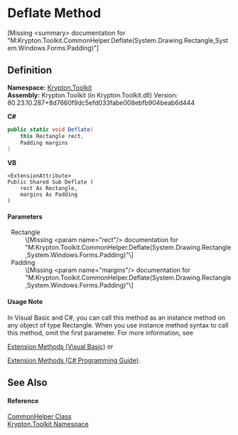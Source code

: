 # Deflate Method


\[Missing &lt;summary&gt; documentation for "M:Krypton.Toolkit.CommonHelper.Deflate(System.Drawing.Rectangle,System.Windows.Forms.Padding)"\]



## Definition
**Namespace:** <a href="79d2eac2-21f4-54ff-7552-b20c33c30600.md">Krypton.Toolkit</a>  
**Assembly:** Krypton.Toolkit (in Krypton.Toolkit.dll) Version: 80.23.10.287+8d7660f9dc5efd033fabe008ebfb904beab6d444

**C#**
``` C#
public static void Deflate(
	this Rectangle rect,
	Padding margins
)
```
**VB**
``` VB
<ExtensionAttribute>
Public Shared Sub Deflate ( 
	rect As Rectangle,
	margins As Padding
)
```



#### Parameters
<dl><dt>  Rectangle</dt><dd>\[Missing &lt;param name="rect"/&gt; documentation for "M:Krypton.Toolkit.CommonHelper.Deflate(System.Drawing.Rectangle,System.Windows.Forms.Padding)"\]</dd><dt>  Padding</dt><dd>\[Missing &lt;param name="margins"/&gt; documentation for "M:Krypton.Toolkit.CommonHelper.Deflate(System.Drawing.Rectangle,System.Windows.Forms.Padding)"\]</dd></dl>

#### Usage Note
In Visual Basic and C#, you can call this method as an instance method on any object of type Rectangle. When you use instance method syntax to call this method, omit the first parameter. For more information, see <a href="https://docs.microsoft.com/dotnet/visual-basic/programming-guide/language-features/procedures/extension-methods" target="_blank" rel="noopener noreferrer">

Extension Methods (Visual Basic)</a> or <a href="https://docs.microsoft.com/dotnet/csharp/programming-guide/classes-and-structs/extension-methods" target="_blank" rel="noopener noreferrer">

Extension Methods (C# Programming Guide)</a>.

## See Also


#### Reference
<a href="13744a42-834d-93cd-437f-a5a616717068.md">CommonHelper Class</a>  
<a href="79d2eac2-21f4-54ff-7552-b20c33c30600.md">Krypton.Toolkit Namespace</a>  
